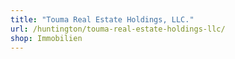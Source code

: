 ```yaml
---
title: "Touma Real Estate Holdings, LLC."
url: /huntington/touma-real-estate-holdings-llc/
shop: Immobilien
---
```

